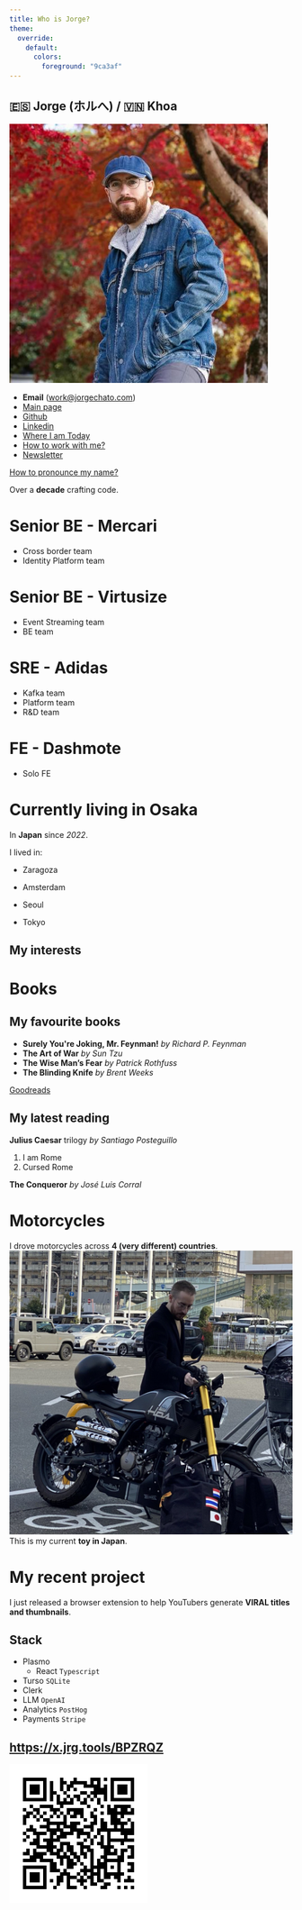```yaml
---
title: Who is Jorge?
theme:
  override:
    default:
      colors:
        foreground: "9ca3af"
---
```


🇪🇸 Jorge (ホルへ) / 🇻🇳 Khoa
---
<!-- column_layout: [2, 1] -->
<!-- column: 0 -->
![](./introduction/profile.jpeg)

* **Email** (work@jorgechato.com)
* [Main page](https://jorgechato.com)
* [Github](https://x.jrg.tools/1eLId0)
* [Linkedin](https://x.jrg.tools/KuqtGa)
* [Where I am Today](https://whereisjorge.today/)
* [How to work with me?](https://x.jrg.tools/EmKlWc)
* [Newsletter](https://elmailde.jrg.tools)

[How to pronounce my name?](https://x.jrg.tools/Rs9oBE)
<!-- column: 1 -->
Over a **decade** crafting code.
# Senior BE - Mercari
* Cross border team
* Identity Platform team
# Senior BE - Virtusize
* Event Streaming team
* BE team
# SRE - Adidas
* Kafka team
* Platform team
* R&D team
# FE - Dashmote
* Solo FE

<!-- reset_layout -->
# Currently living in Osaka

In **Japan** since *2022*.

<!-- pause -->
I lived in:
* Zaragoza
<!-- pause -->
* Amsterdam
<!-- pause -->
* Seoul
<!-- pause -->
* Tokyo
<!-- end_slide -->
My interests
---
<!-- column_layout: [1, 1] -->
<!-- column: 0 -->
# Books
## My favourite books

* **Surely You're Joking, Mr. Feynman!** *by Richard P. Feynman*
* **The Art of War** *by Sun Tzu*
* **The Wise Man’s Fear** *by Patrick Rothfuss*
* **The Blinding Knife** *by Brent Weeks*

[Goodreads](https://x.jrg.tools/bHbtAb)

## My latest reading

**Julius Caesar** trilogy *by Santiago Posteguillo*

1. I am Rome
2. Cursed Rome

**The Conqueror** *by José Luis Corral*

<!-- column: 1 -->
# Motorcycles
I drove motorcycles across **4 (very different) countries**.
![image:width:50%](./introduction/mondial.jpeg)
This is my current **toy in Japan**.

# My recent project
I just released a browser extension to help YouTubers generate **VIRAL titles and thumbnails**.
<!-- pause -->
## Stack
* Plasmo
  * React `Typescript`
* Turso `SQLite`
* Clerk
* LLM `OpenAI`
* Analytics `PostHog`
* Payments `Stripe`

<!-- end_slide -->
https://x.jrg.tools/BPZRQZ
---
![](./introduction/qr.png)
